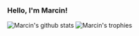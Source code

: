 ### Hello, I'm Marcin!

![Marcin's github stats](https://github-readme-stats.vercel.app/api?username=the-thing&include_all_commits=true&show_icons=true)
![Marcin's trophies](https://github-profile-trophy.vercel.app/?username=the-thing&rank=SSS,SS,SS,AAA,AA,A)

